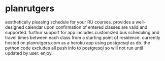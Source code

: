 # planrutgers
aesthetically pleasing schedule for your RU courses. provides a well-designed calendar upon confirmation of entered classes are valid and supported. furthur support for app includes customized bus scheduling and travel times between each class from a starting point of residence. currently hosted on planrutgers.com as a heroku app using postgresql as db. the python code excludes all push info to postgresql so will not run until updated by user. enjoy.

